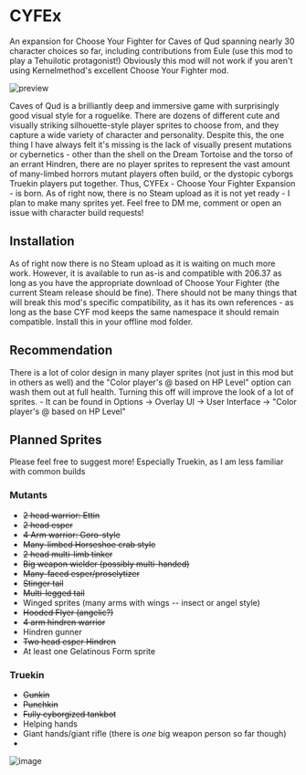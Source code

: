 # CYFEx
An expansion for Choose Your Fighter for Caves of Qud spanning nearly 30 character choices so far, including contributions from Eule (use this mod to play a Tehuilotic protagonist!) Obviously this mod will not work if you aren't using Kernelmethod's excellent Choose Your Fighter mod.


![preview](https://github.com/Sarcose/CYFEx/assets/6192665/35fdcb48-34dc-4925-b628-ffe7bc608db4)

Caves of Qud is a brilliantly deep and immersive game with surprisingly good visual style for a roguelike. There are dozens of different cute and visually striking silhouette-style player sprites to choose from, and they capture a wide variety of character and personality. Despite this, the one thing I have always felt it's missing is the lack of visually present mutations or cybernetics - other than the shell on the Dream Tortoise and the torso of an errant Hindren, there are no player sprites to represent the vast amount of many-limbed horrors mutant players often build, or the dystopic cyborgs Truekin players put together. Thus, CYFEx - Choose Your Fighter Expansion - is born. As of right now, there is no Steam upload as it is not yet ready - I plan to make many sprites yet. Feel free to DM me, comment or open an issue with character build requests!

## Installation
As of right now there is no Steam upload as it is waiting on much more work. However, it is available to run as-is and compatible with 206.37 as long as you have the appropriate download of Choose Your Fighter (the current Steam release should be fine). There should not be many things that will break this mod's specific compatibility, as it has its own references - as long as the base CYF mod keeps the same namespace it should remain compatible. Install this in your offline mod folder.

## Recommendation
There is a lot of color design in many player sprites (not just in this mod but in others as well) and the "Color player's @ based on HP Level" option can wash them out at full health. Turning this off will improve the look of a lot of sprites. 
    - It can be found in Options -> Overlay UI -> User Interface -> "Color player's @ based on HP Level"

## Planned Sprites 
Please feel free to suggest more! Especially Truekin, as I am less familiar with common builds

### Mutants
- ~~2 head warrior: Ettin~~
- ~~2 head esper~~
- ~~4 Arm warrior: Goro-style~~
- ~~Many-limbed Horseshoe crab style~~
- ~~2 head multi-limb tinker~~
- ~~Big weapon wielder (possibly multi-handed)~~
- ~~Many-faced esper/proselytizer~~
- ~~Stinger tail~~
- ~~Multi-legged tail~~
- Winged sprites (many arms with wings -- insect or angel style)
- ~~Hooded Flyer (angelic?)~~
- ~~4 arm hindren warrior~~
- Hindren gunner
- ~~Two head esper Hindren~~
- At least one Gelatinous Form sprite

### Truekin
- ~~Gunkin~~
- ~~Punchkin~~
- ~~Fully cyborgized tankbot~~
- Helping hands
- Giant hands/giant rifle (there is *one* big weapon person so far though)
- 
![image](https://github.com/Sarcose/CYFEx/assets/6192665/938489ec-c0b9-472c-8552-ab9336042863)


